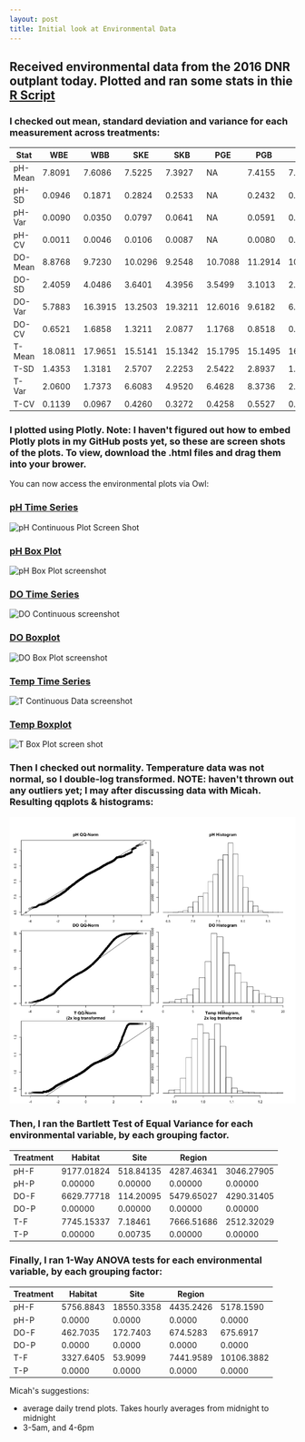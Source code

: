 ```yaml
---
layout: post
title: Initial look at Environmental Data
---
```


## Received environmental data from the 2016 DNR outplant today. Plotted and ran some stats in thie [R Script](https://raw.githubusercontent.com/RobertsLab/Paper-DNR-Geoduck-Proteomics/master/analyses/Environmental/Env-Data-Plots.R)

### I checked out mean, standard deviation and variance for each measurement across treatments: 
| Stat    | WBE     | WBB     | SKE     | SKB     | PGE     | PGB     | CIE     | CIB     | FBE     | FBB     | 
|---------|---------|---------|---------|---------|---------|---------|---------|---------|---------|---------| 
| pH-Mean | 7.8091  | 7.6086  | 7.5225  | 7.3927  | NA      | 7.4155  | 7.9116  | 7.7109  | 7.9003  | 7.4598  | 
| pH-SD   | 0.0946  | 0.1871  | 0.2824  | 0.2533  | NA      | 0.2432  | 0.1793  | 0.2663  | 0.1947  | 0.2328  | 
| pH-Var  | 0.0090  | 0.0350  | 0.0797  | 0.0641  | NA      | 0.0591  | 0.0321  | 0.0709  | 0.0379  | 0.0542  | 
| pH-CV   | 0.0011  | 0.0046  | 0.0106  | 0.0087  | NA      | 0.0080  | 0.0041  | 0.0092  | 0.0048  | 0.0073  | 
| DO-Mean | 8.8768  | 9.7230  | 10.0296 | 9.2548  | 10.7088 | 11.2914 | 10.4466 | 9.0654  | 6.8475  | 9.6807  | 
| DO-SD   | 2.4059  | 4.0486  | 3.6401  | 4.3956  | 3.5499  | 3.1013  | 2.6321  | 2.1921  | 7.0699  | 4.7586  | 
| DO-Var  | 5.7883  | 16.3915 | 13.2503 | 19.3211 | 12.6016 | 9.6182  | 6.9280  | 4.8051  | 49.9836 | 22.6447 | 
| DO-CV   | 0.6521  | 1.6858  | 1.3211  | 2.0877  | 1.1768  | 0.8518  | 0.6632  | 0.5301  | 7.2995  | 2.3392  | 
| T-Mean  | 18.0811 | 17.9651 | 15.5141 | 15.1342 | 15.1795 | 15.1495 | 16.1983 | 16.0790 | 14.8587 | 14.8194 | 
| T-SD    | 1.4353  | 1.3181  | 2.5707  | 2.2253  | 2.5422  | 2.8937  | 1.6958  | 1.6830  | 1.7316  | 1.7538  | 
| T-Var   | 2.0600  | 1.7373  | 6.6083  | 4.9520  | 6.4628  | 8.3736  | 2.8756  | 2.8325  | 2.9985  | 3.0758  | 
| T-CV    | 0.1139  | 0.0967  | 0.4260  | 0.3272  | 0.4258  | 0.5527  | 0.1775  | 0.1762  | 0.2018  | 0.2076  | 


### I plotted using Plotly. Note: I haven't figured out how to embed Plotly plots in my GitHub posts yet, so these are screen shots of the plots. To view, download the .html files and drag them into your brower. 

You can now access the environmental plots via Owl:



### [pH Time Series](http://owl.fish.washington.edu/generosa/Generosa_DNR/June2016-Outplant-pH-series.html)
![pH Continuous Plot Screen Shot](https://user-images.githubusercontent.com/17264765/32825989-a3bfec5c-c99b-11e7-8a1d-cf648d1cd4ac.png)

### [pH Box Plot](http://owl.fish.washington.edu/generosa/Generosa_DNR/June2016-Outplant-pH-box.html)
![pH Box Plot screenshot](https://user-images.githubusercontent.com/17264765/32826057-d3af59ca-c99b-11e7-8772-981f0605b3cb.png)


### [DO Time Series](http://owl.fish.washington.edu/generosa/Generosa_DNR/June2016-Outplant-DO-series.html)
![DO Continuous screenshot](https://user-images.githubusercontent.com/17264765/32826291-b1f69be4-c99c-11e7-8584-03079d40feee.png)

### [DO Boxplot](http://owl.fish.washington.edu/generosa/Generosa_DNR/June2016-Outplant-DO-box.html)
![DO Box Plot screenshot](https://user-images.githubusercontent.com/17264765/32826111-ffe5088c-c99b-11e7-9001-a63a3bb7b14e.png)

### [Temp Time Series](http://owl.fish.washington.edu/generosa/Generosa_DNR/June2016-Outplant-Temp-series.html)
![T Continuous Data screenshot](https://user-images.githubusercontent.com/17264765/32826139-1f2448fc-c99c-11e7-9d4a-862def7ae05b.png)

### [Temp Boxplot](http://owl.fish.washington.edu/generosa/Generosa_DNR/June2016-Outplant-Temp-box.html)
![T Box Plot screen shot](https://user-images.githubusercontent.com/17264765/32826247-7faa8c0e-c99c-11e7-8b29-daf6d9f6e814.png)


### Then I checked out normality. Temperature data was not normal, so I double-log transformed. NOTE: haven't thrown out any outliers yet; I may after discussing data with Micah. Resulting qqplots & histograms:

![Environmental Data Normality Check](https://github.com/RobertsLab/Paper-DNR-Geoduck-Proteomics/blob/master/analyses/Environmental/Env-Normality.png?raw=true)

### Then, I ran the Bartlett Test of Equal Variance for each environmental variable, by each grouping factor. 

| Treatment | Habitat    | Site      | Region     |            | 
|-----------|------------|-----------|------------|------------| 
| pH-F      | 9177.01824 | 518.84135 | 4287.46341 | 3046.27905 | 
| pH-P      | 0.00000    | 0.00000   | 0.00000    | 0.00000    | 
| DO-F      | 6629.77718 | 114.20095 | 5479.65027 | 4290.31405 | 
| DO-P      | 0.00000    | 0.00000   | 0.00000    | 0.00000    | 
| T-F       | 7745.15337 | 7.18461   | 7666.51686 | 2512.32029 | 
| T-P       | 0.00000    | 0.00735   | 0.00000    | 0.00000    | 


### Finally, I ran 1-Way ANOVA tests for each environmental variable, by each grouping factor: 

| Treatment | Habitat   | Site       | Region    |            | 
|-----------|-----------|------------|-----------|------------| 
| pH-F      | 5756.8843 | 18550.3358 | 4435.2426 | 5178.1590  | 
| pH-P      | 0.0000    | 0.0000     | 0.0000    | 0.0000     | 
| DO-F      | 462.7035  | 172.7403   | 674.5283  | 675.6917   | 
| DO-P      | 0.0000    | 0.0000     | 0.0000    | 0.0000     | 
| T-F       | 3327.6405 | 53.9099    | 7441.9589 | 10106.3882 | 
| T-P       | 0.0000    | 0.0000     | 0.0000    | 0.0000     | 


Micah's suggestions:
  * average daily trend plots. Takes hourly averages from midnight to midnight
  * 3-5am, and 4-6pm 
